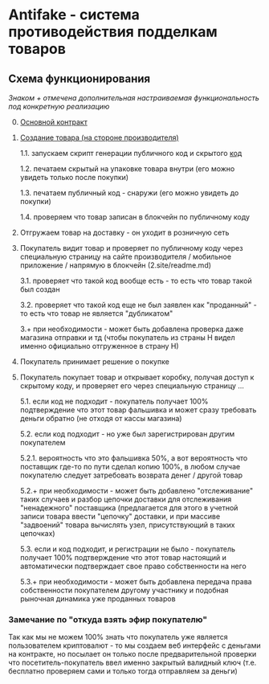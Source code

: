 # Antifake - система противодействия подделкам товаров


## Схема функционирования

_Знаком + отмечена дополнительная настраиваемая функциональность под конкретную реализацию_


0. [Основной контракт](1.contracts/readme.md)

1. [Создание товара (на стороне производителя)](1.manufacturer/readme.md)
	
	1.1. запускаем скрипт генерации публичного код и скрытого [код](1.manufacturer/generator.js)
	
	1.2. печатаем скрытый на упаковке товара внутри (его можно увидеть только после покупки)
	
	1.3. печатаем публичный код - снаружи (его можно увидеть до покупки)
	
	1.4. проверяем что товар записан в блокчейн по публичному коду

2. Отгружаем товар на доставку - он уходит в розничную сеть

3. Покупатель видит товар и проверяет по публичному коду через специальную страницу на сайте производителя / мобильное приложение / напрямую в блокчейн (2.site/readme.md)
	
	3.1. проверяет что такой код вообще есть - то есть что товар такой был создан
	
	3.2. проверяет что такой код еще не был заявлен как "проданный" - то есть что товар не является "дубликатом"
	
	3.+ при необходимости - может быть добавлена проверка даже магазина отправки и тд (чтобы покупатель из страны Н видел именно официально отгруженное в страну Н)

4. Покупатель принимает решение о покупке

5. Покупатель покупает товар и открывает коробку, получая доступ к скрытому коду, и проверяет его через специальную страницу ...
	
	5.1. если код не подходит - покупатель получает 100% подтверждение что этот товар фальшивка и может сразу требовать деньги обратно (не отходя от кассы магазина)
	
	5.2. если код подходит - но уже был зарегистрирован другим покупателем 
	
	5.2.1. вероятность что это фальшивка 50%, а вот вероятность что поставщик где-то по пути сделал копию 100%, в любом случае покупателю следует затребовать возврата денег / другой товар
		
	5.2.+ при необходимости - может быть добавлено "отслеживание" таких случаев и разбор цепочки доставки для отслеживания "ненадежного" поставщика (предлагается для этого 
	в учетной записи товара ввести "цепочку" доставки, и при массиве "задвоений" товара вычислять узел, присутствующий в таких цепочках)
	
	5.3. если и код подходит, и регистрации не было - покупатель получает 100% подтверждение что этот товар настоящий и автоматически подтверждает свое право собственности
	на него
	
	5.3.+ при необходимости - может быть добавлена передача права собственности покупателем другому участнику и подобная рыночная динамика уже проданных товаров
	
### Замечание по "откуда взять эфир покупателю"

Так как мы не можем 100% знать что покупатель уже является пользователем криптовалют - то мы создаем веб интерфейс с деньгами на контракте, но посылает он только
после предварительной проверки что посетитель-покупатель ввел именно закрытый валидный ключ (т.е. бесплатно проверяем сами и только тогда отправляем за деньги)